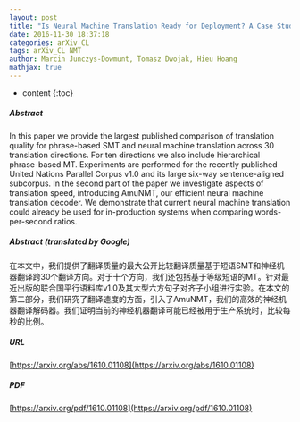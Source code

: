 ```yaml
---
layout: post
title: "Is Neural Machine Translation Ready for Deployment? A Case Study on 30 Translation Directions"
date: 2016-11-30 18:37:18
categories: arXiv_CL
tags: arXiv_CL NMT
author: Marcin Junczys-Dowmunt, Tomasz Dwojak, Hieu Hoang
mathjax: true
---
```


* content
{:toc}

##### Abstract
In this paper we provide the largest published comparison of translation quality for phrase-based SMT and neural machine translation across 30 translation directions. For ten directions we also include hierarchical phrase-based MT. Experiments are performed for the recently published United Nations Parallel Corpus v1.0 and its large six-way sentence-aligned subcorpus. In the second part of the paper we investigate aspects of translation speed, introducing AmuNMT, our efficient neural machine translation decoder. We demonstrate that current neural machine translation could already be used for in-production systems when comparing words-per-second ratios.

##### Abstract (translated by Google)
在本文中，我们提供了翻译质量的最大公开比较翻译质量基于短语SMT和神经机器翻译跨30个翻译方向。对于十个方向，我们还包括基于等级短语的MT。针对最近出版的联合国平行语料库v1.0及其大型六方句子对齐子小组进行实验。在本文的第二部分，我们研究了翻译速度的方面，引入了AmuNMT，我们的高效的神经机器翻译解码器。我们证明当前的神经机器翻译可能已经被用于生产系统时，比较每秒的比例。

##### URL
[https://arxiv.org/abs/1610.01108](https://arxiv.org/abs/1610.01108)

##### PDF
[https://arxiv.org/pdf/1610.01108](https://arxiv.org/pdf/1610.01108)

